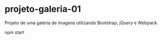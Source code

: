 # projeto-galeria-01
Projeto de uma galeria de imagens utilizando Bootstrap, jQuery e Webpack. 

npm start
